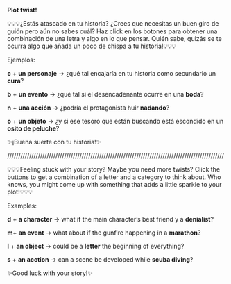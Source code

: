 <b>Plot twist!</b>

💡💡💡¿Estás atascado en tu historia? ¿Crees que necesitas un buen giro de guión pero aún no sabes cuál? Haz click en los botones para obtener una combinación de una letra y algo en lo que pensar. Quién sabe, quizás se te ocurra algo que añada un poco de chispa a tu historia!💡💡💡

Ejemplos: 

<b>c</b> + <b>un personaje</b> -> ¿qué tal encajaría en tu historia como secundario un <b>cura</b>? 

<b>b</b> + <b>un evento</b> -> ¿qué tal si el desencadenante ocurre en una <b>boda</b>?

<b>n</b> + <b>una acción</b> -> ¿podría el protagonista huir <b>nadando</b>? 

<b>o</b> + <b>un objeto</b> -> ¿y si ese tesoro que están buscando está escondido en un <b>osito de peluche</b>? 


✨¡Buena suerte con tu historia!✨ 


///////////////////////////////////////////////////////////////////////////////////////////////////

💡💡💡Feeling stuck with your story? Maybe you need more twists? Click the buttons to get a combination of a letter and a category to think about. Who knows, you might come up with something that adds a little sparkle to your plot!💡💡💡

Examples: 

<b>d</b> + <b>a character</b> -> what if the main character’s best friend y a <b>denialist</b>? 

<b>m</b>+ <b>an event</b> -> what about if the gunfire happening in a <b>marathon</b>?

<b>l</b> + <b>an object</b> -> could be a <b>letter</b> the beginning of everything?

<b>s</b> + <b>an acction</b> -> can a scene be developed while <b>scuba diving</b>?

✨Good luck with your story!✨



